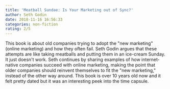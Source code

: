 ```yaml
---
title: 'Meatball Sundae: Is Your Marketing out of Sync?'
author: Seth Godin
date: 2018-11-16 16:56:33
categories: non-fiction
rating: 2/5
---
```


This book is about old companies trying to adopt the "new marketing" (online marketing) and how they often fail. Seth Godin argues that these attempts are like taking meatballs and putting them in an ice-cream Sunday. It just doesn't work. Seth continues by sharing examples of how internet-native companies succeed with online marketing, making the point that older companies should reinvent themselves to fit the "new marketing," instead of the other way around. This book is over 10 years old now and it felt pretty dated but it was an interesting peek into the time capsule.
